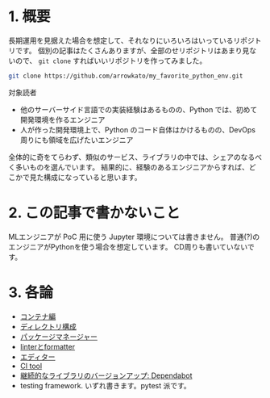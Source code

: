 # 1. 概要
長期運用を見据えた場合を想定して、それなりにいろいろはいっているリポジトリです。
個別の記事はたくさんありますが、全部のせリポジトリはあまり見ないので、 `git clone` すればいいリポジトリを作ってみました。

```bash
git clone https://github.com/arrowkato/my_favorite_python_env.git
```

対象読者
- 他のサーバーサイド言語での実装経験はあるものの、Python では、初めて開発環境を作るエンジニア
- 人が作った開発環境上で、Python のコード自体はかけるものの、DevOps 周りにも領域を広げたいエンジニア

全体的に奇をてらわず、類似のサービス、ライブラリの中では、シェアのなるべく多いものを選んでいます。
結果的に、経験のあるエンジニアからすれば、どこかで見た構成になっていると思います。


# 2. この記事で書かないこと
MLエンジニアが PoC 用に使う Jupyter 環境については書きません。
普通(?)のエンジニアがPythonを使う場合を想定しています。
CD周りも書いていないです。

# 3. 各論
- [コンテナ編](./doc/container.md)
- [ディレクトリ構成](./doc/directory_configuration.md)
- [パッケージマネージャー](./doc/package_manager.md)
- [linterとformatter](./doc/linter_formatter.md)
- [エディター](./doc/editor.md)
- [CI tool](./doc/CI_tool.md)
- [継続的なライブラリのバージョンアップ: Dependabot](./doc/dependabot_setting.md)
- testing framework. いずれ書きます。pytest 派です。
